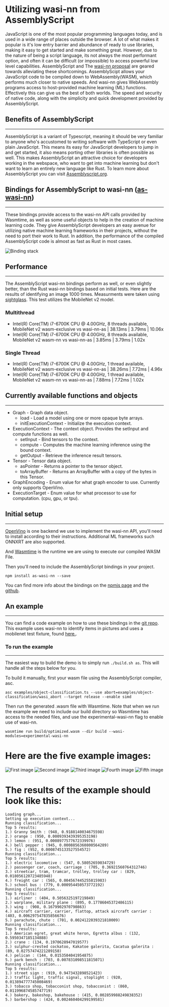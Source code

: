 # **Utilizing wasi-nn from AssemblyScript**
JavaScript is one of the most popular programming languages today, and is used in a wide range of places outside the browser. A lot of what makes it popular is it's low entry barrier and abundance of ready to use libraries, making it easy to get started and make something great. However, due to the nature of being a script language, its not always the most performant option, and often it can be difficult (or impossible) to access powerful low level capabilities. AssemblyScript and The [wasi-nn proposal](https://github.com/WebAssembly/wasi-nn) are geared towards alleviating these shortcomings. AssemblyScipt allows your JavaScript code to be compiled down to WebAssembly(WASM), which performs much closer to native speeds. And wasi-nn gives WebAssembly programs access to host-provided machine learning (ML) functions. Effectively this can give us the best of both worlds. The speed and security of native code, along with the simplicity and quick development provided by AssemblyScript.

## **Benefits of AssemblyScript**
---
AssemblyScript is a variant of Typescript, meaning it should be very familiar to anyone who's accustomed to writing software with TypeScript or even plain JavaScript. This means its easy for JavaScript developers to jump in and get started, it also means porting other libraries is often possible as well. This makes AssemblyScript an attractive choice for developers working in the webspace, who want to get into machine learning but don't want to learn an entirely new language like Rust. To learn more about AssemblyScript you can visit [Assemblyscript.org](https://www.assemblyscript.org/).

## **Bindings for AssemblyScript to wasi-nn ([as-wasi-nn](https://www.npmjs.com/package/as-wasi-nn))**
---
These bindings provide access to the wasi-nn API calls provided by Wasmtime, as well as some useful objects to help in the creation of machine learning code. They give AssemblyScript developers an easy avenue for utilizing native machine learning frameworks in their projects, without the need to port their work to Rust. In addition, the performance of the compiled AssemblyScript code is almost as fast as Rust in most cases.

![Binding stack](stack.png "Binding stack")

## **Performance**
---
The AssemblyScript wasi-nn bindings perform as well, or even slightly better, than the Rust wasi-nn bindings based on initial tests. Here are the results of identifying an image 1000 times. Measurments were taken using [sightglass](https://github.com/bytecodealliance/sightglass). This test utilizes the MobileNet v2 model.

### Multithread

- Intel(R) Core(TM) i7-6700K CPU @ 4.00GHz, 8 threads available, MobileNet v2 wasm-exclusive vs wasi-nn-as | 38.13ms  | 3.79ms   | 10.06x
- Intel(R) Core(TM) i7-6700K CPU @ 4.00GHz, 8 threads available, MobileNet v2 wasm-nn vs wasi-nn-as | 3.85ms   | 3.79ms   | 1.02x

### Single Thread

- Intel(R) Core(TM) i7-6700K CPU @ 4.00GHz, 1 thread available, MobileNet v2 wasm-exclusive vs wasi-nn-as | 38.26ms  | 7.72ms   | 4.96x
- Intel(R) Core(TM) i7-6700K CPU @ 4.00GHz, 1 thread available, MobileNet v2 wasm-nn vs wasi-nn-as | 7.88ms   | 7.72ms   | 1.02x

## **Currently available functions and objects**
---
- Graph - Graph data object.
    -  load - Load a model using one or more opaque byte arrays.
    - initExecutionContext - Initialize the execution context.
- ExecutionContext - The context object. Provides the setInput and compute functions as well.
    - setInput - Bind tensors to the context.
    - compute - Computes the machine learning inference using the bound context.
    - getOutput - Retrieve the inference result tensors.
- Tensor - Tensor data object.
    - asPointer - Returns a pointer to the tensor object.
    - toArrayBuffer - Returns an ArrayBuffer with a copy of the bytes in this Tensor.
- GraphEncoding - Enum value for what graph encoder to use. Currently only supports OpenVino.
- ExecutionTarget - Enum value for what processor to use for computation. (cpu, gpu, or tpu).

## **Initial setup**
---
[OpenVino](https://docs.openvinotoolkit.org/latest/openvino_docs_install_guides_installing_openvino_linux.html) is one backend we use to implement the wasi-nn API, you'll need to install according to their instructions. Additional ML frameworks such ONNXRT are also supported.

And [Wasmtime](https://wasmtime.dev/) is the runtime we are using to execute our compiled WASM File.


Then you'll need to include the AssemblyScript bindings in your project.
```
npm install as-wasi-nn --save
```
You can find more info about the bindings on the [npmjs page](https://www.npmjs.com/package/as-wasi-nn) and the [github](https://github.com/bytecodealliance/wasi-nn).


## **An example**
---
You can find a code example on how to use these bindings in the [git repo](https://github.com/bytecodealliance/wasi-nn/tree/main/assemblyscript/examples). This example uses wasi-nn to identify items in pictures and uses a mobilenet test fixture, found [here.](https://github.com/intel/openvino-rs/raw/main/crates/openvino/tests/fixtures/mobilenet).

### **To run the example**
---
The easiest way to build the demo is to simply run `./build.sh as`. This will handle all the steps below for you.

To build it manually, first your wasm file using the AssemblyScript compiler, asc.
```
asc examples/object-classification.ts --use abort=examples/object-classification/wasi_abort --target release --enable simd
```

Then run the generated .wasm file with Wasmtime. Note that when we run the example we need to include our build directory so Wasmtime has access to the needed files, and use the experimental-wasi-nn flag to enable use of wasi-nn.
```
wasmtime run build/optimized.wasm --dir build --wasi-modules=experimental-wasi-nn
```
# Here are the five example images:

![First image](apple.jpg "Bird")
![Second image](train.jpg "Banana")
![Third image](jet.jpg "Pizza")
![Fourth image](bird.jpg "Stop sign")
![Fifth image](stopsign.jpg "Train")

# The results of the example should look like this:
```
Loading graph...
Setting up execution context...
Running classification...
Top 5 results:
1.) Granny Smith : (948, 0.9188140034675598)
2.) orange : (950, 0.0009393439395353198)
3.) lemon : (951, 0.0008977577672339976)
4.) bell pepper : (945, 0.0008856360800564289)
5.) fig : (952, 0.0008745133527554572)
Running classification...
Top 5 results:
1.) electric locomotive : (547, 0.58052659034729)
2.) passenger car, coach, carriage : (705, 0.36921560764312746)
3.) streetcar, tram, tramcar, trolley, trolley car : (829, 0.018056120723485948)
4.) freight car : (565, 0.004567445255815983)
5.) school bus : (779, 0.000954450573772192)
Running classification...
Top 5 results:
1.) airliner : (404, 0.5056325197219849)
2.) warplane, military plane : (895, 0.17786045372486115)
3.) wing : (908, 0.1679902970790863)
4.) aircraft carrier, carrier, flattop, attack aircraft carrier : (403, 0.006297547835856676)
5.) parachute, chute : (701, 0.0024122039321810009)
Running classification...
Top 5 results:
1.) American egret, great white heron, Egretta albus : (132, 0.5950347185134888)
2.) crane : (134, 0.1970628947019577)
3.) sulphur-crested cockatoo, Kakatoe galerita, Cacatua galerita : (89, 0.02757474221289158)
4.) pelican : (144, 0.0153504041954875)
5.) park bench : (703, 0.007831098511815071)
Running classification...
Top 5 results:
1.) street sign : (919, 0.9473432898521423)
2.) traffic light, traffic signal, stoplight : (920, 0.013894777745008469)
3.) tobacco shop, tobacconist shop, tobacconist : (860, 0.011996874585747719)
4.) bakery, bakeshop, bakehouse : (415, 0.002859988249838352)
5.) barbershop : (424, 0.002460404299199581)
```
